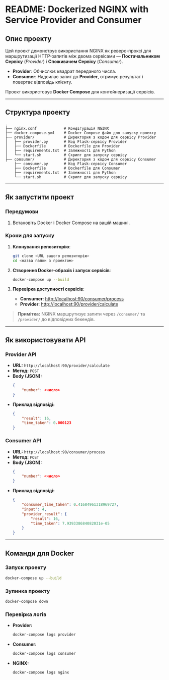 # README: Dockerized NGINX with Service Provider and Consumer

## Опис проекту

Цей проект демонструє використання NGINX як реверс-проксі для маршрутизації HTTP-запитів між двома сервісами — **Постачальником Сервісу** (*Provider*) і **Споживачем Сервісу** (*Consumer*).

- **Provider**: Обчислює квадрат переданого числа.
- **Consumer**: Надсилає запит до **Provider**, отримує результат і повертає відповідь клієнту.

Проект використовує **Docker Compose** для контейнеризації сервісів.

---

## Структура проекту

```
.
├── nginx.conf            # Конфігурація NGINX
├── docker-compose.yml    # Docker Compose файл для запуску проекту
├── provider/             # Директория з кодом для сервісу Provider
│   ├── provider.py       # Код Flask-сервісу Provider
│   ├── Dockerfile        # Dockerfile для Provider
│   ├── requirements.txt  # Залежності для Python
│   └── start.sh          # Скрипт для запуску сервісу
├── consumer/             # Директория з кодом для сервісу Consumer
    ├── consumer.py       # Код Flask-сервісу Consumer
    ├── Dockerfile        # Dockerfile для Consumer
    ├── requirements.txt  # Залежності для Python
    └── start.sh          # Скрипт для запуску сервісу
```

---

## Як запустити проект

### Передумови
1. Встановіть Docker і Docker Compose на вашій машині.

### Кроки для запуску
1. **Клонування репозиторію**:
   ```bash
   git clone <URL вашого репозиторію>
   cd <назва папки з проектом>
   ```

2. **Створення Docker-образів і запуск сервісів**:
   ```bash
   docker-compose up --build
   ```

3. **Перевірка доступності сервісів**:
   - **Consumer**: [http://localhost:90/consumer/process](http://localhost:90/consumer/process)
   - **Provider**: [http://localhost:90/provider/calculate](http://localhost:90/provider/calculate)

> **Примітка:** NGINX маршрутизує запити через `/consumer/` та `/provider/` до відповідних бекендів.

---

## Як використовувати API

### Provider API
- **URL:** `http://localhost:90/provider/calculate`
- **Метод:** `POST`
- **Body (JSON):**
  ```json
  {
      "number": <число>
  }
  ```
- **Приклад відповіді:**
  ```json
  {
      "result": 16,
      "time_taken": 0.000123
  }
  ```

### Consumer API
- **URL:** `http://localhost:90/consumer/process`
- **Метод:** `POST`
- **Body (JSON):**
  ```json
  {
      "number": <число>
  }
  ```
- **Приклад відповіді:**
  ```json
  {
      "consumer_time_taken": 0.41684961318969727,
      "input": 4,
      "provider_result": {
          "result": 16,
          "time_taken": 7.939338684082031e-05
      }
  }
  ```

---

## Команди для Docker

### Запуск проекту
```bash
docker-compose up --build
```

### Зупинка проекту
```bash
docker-compose down
```

### Перевірка логів
- **Provider:**
  ```bash
  docker-compose logs provider
  ```
- **Consumer:**
  ```bash
  docker-compose logs consumer
  ```
- **NGINX:**
  ```bash
  docker-compose logs nginx
  ```

